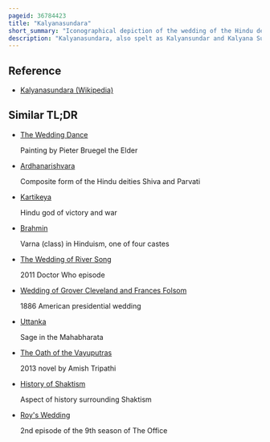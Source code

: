 ```yaml
---
pageid: 36784423
title: "Kalyanasundara"
short_summary: "Iconographical depiction of the wedding of the Hindu deities Shiva and Parvati"
description: "Kalyanasundara, also spelt as Kalyansundar and Kalyana Sundara, and known as Kalyanasundara-murti, Vaivahika-murti and Panigrahana-murti , is the iconographical depiction of the wedding of the Hindu deities Shiva and Parvati. The Couple are often depicted performing the panigrahana Ritual of a Hindu Wedding when the Groom accepts the Bride by taking her right Hand in his."
---
```


## Reference

- [Kalyanasundara (Wikipedia)](https://en.wikipedia.org/?curid=36784423)

## Similar TL;DR

- [The Wedding Dance](/tldr/en/the-wedding-dance)

  Painting by Pieter Bruegel the Elder

- [Ardhanarishvara](/tldr/en/ardhanarishvara)

  Composite form of the Hindu deities Shiva and Parvati

- [Kartikeya](/tldr/en/kartikeya)

  Hindu god of victory and war

- [Brahmin](/tldr/en/brahmin)

  Varna (class) in Hinduism, one of four castes

- [The Wedding of River Song](/tldr/en/the-wedding-of-river-song)

  2011 Doctor Who episode

- [Wedding of Grover Cleveland and Frances Folsom](/tldr/en/wedding-of-grover-cleveland-and-frances-folsom)

  1886 American presidential wedding

- [Uttanka](/tldr/en/uttanka)

  Sage in the Mahabharata

- [The Oath of the Vayuputras](/tldr/en/the-oath-of-the-vayuputras)

  2013 novel by Amish Tripathi

- [History of Shaktism](/tldr/en/history-of-shaktism)

  Aspect of history surrounding Shaktism

- [Roy's Wedding](/tldr/en/roys-wedding)

  2nd episode of the 9th season of The Office
